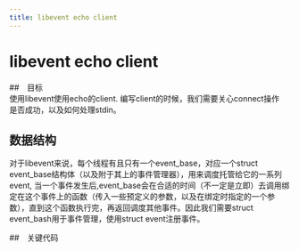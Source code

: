```yaml
---
title: libevent echo client 
---
```

# libevent echo client 

##　目标  
使用libevent使用echo的client. 编写client的时候，我们需要关心connect操作   
是否成功，以及如何处理stdin。

## 数据结构
对于libevent来说，每个线程有且只有一个event_base，对应一个struct event_base结构体（以及附于其上的事件管理器），用来调度托管给它的一系列event, 当一个事件发生后,event_base会在合适的时间（不一定是立即）去调用绑定在这个事件上的函数（传入一些预定义的参数，以及在绑定时指定的一个参数），直到这个函数执行完，再返回调度其他事件。因此我们需要struct event_bash用于事件管理，使用struct event注册事件。
 
##　关键代码

